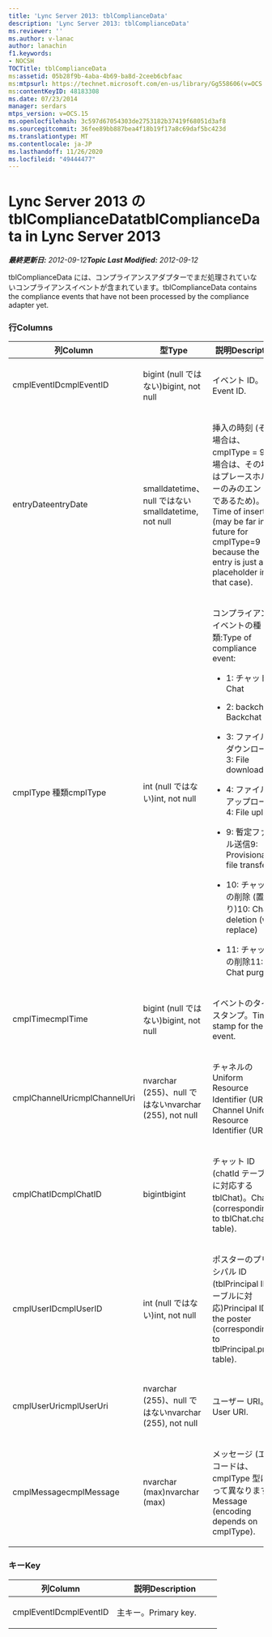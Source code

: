 ```yaml
---
title: 'Lync Server 2013: tblComplianceData'
description: 'Lync Server 2013: tblComplianceData'
ms.reviewer: ''
ms.author: v-lanac
author: lanachin
f1.keywords:
- NOCSH
TOCTitle: tblComplianceData
ms:assetid: 05b28f9b-4aba-4b69-ba8d-2ceeb6cbfaac
ms:mtpsurl: https://technet.microsoft.com/en-us/library/Gg558606(v=OCS.15)
ms:contentKeyID: 48183308
ms.date: 07/23/2014
manager: serdars
mtps_version: v=OCS.15
ms.openlocfilehash: 3c597d67054303de2753182b37419f68051d3af8
ms.sourcegitcommit: 36fee89bb887bea4f18b19f17a8c69daf5bc423d
ms.translationtype: MT
ms.contentlocale: ja-JP
ms.lasthandoff: 11/26/2020
ms.locfileid: "49444477"
---
```

# <a name="tblcompliancedata-in-lync-server-2013"></a><span data-ttu-id="f2c1a-103">Lync Server 2013 の tblComplianceData</span><span class="sxs-lookup"><span data-stu-id="f2c1a-103">tblComplianceData in Lync Server 2013</span></span>

<div data-xmlns="http://www.w3.org/1999/xhtml">

<div class="topic" data-xmlns="http://www.w3.org/1999/xhtml" data-msxsl="urn:schemas-microsoft-com:xslt" data-cs="https://msdn.microsoft.com/">

<div data-asp="https://msdn2.microsoft.com/asp">



</div>

<div id="mainSection">

<div id="mainBody"><span data-ttu-id="f2c1a-104">

<span> </span></span><span class="sxs-lookup"><span data-stu-id="f2c1a-104">

<span> </span></span></span>

<span data-ttu-id="f2c1a-105">_**最終更新日:** 2012-09-12_</span><span class="sxs-lookup"><span data-stu-id="f2c1a-105">_**Topic Last Modified:** 2012-09-12_</span></span>

<span data-ttu-id="f2c1a-106">tblComplianceData には、コンプライアンスアダプターでまだ処理されていないコンプライアンスイベントが含まれています。</span><span class="sxs-lookup"><span data-stu-id="f2c1a-106">tblComplianceData contains the compliance events that have not been processed by the compliance adapter yet.</span></span>

### <a name="columns"></a><span data-ttu-id="f2c1a-107">行</span><span class="sxs-lookup"><span data-stu-id="f2c1a-107">Columns</span></span>

<table>
<colgroup>
<col style="width: 33%" />
<col style="width: 33%" />
<col style="width: 33%" />
</colgroup>
<thead>
<tr class="header">
<th><span data-ttu-id="f2c1a-108">列</span><span class="sxs-lookup"><span data-stu-id="f2c1a-108">Column</span></span></th>
<th><span data-ttu-id="f2c1a-109">型</span><span class="sxs-lookup"><span data-stu-id="f2c1a-109">Type</span></span></th>
<th><span data-ttu-id="f2c1a-110">説明</span><span class="sxs-lookup"><span data-stu-id="f2c1a-110">Description</span></span></th>
</tr>
</thead>
<tbody>
<tr class="odd">
<td><p><span data-ttu-id="f2c1a-111">cmplEventID</span><span class="sxs-lookup"><span data-stu-id="f2c1a-111">cmplEventID</span></span></p></td>
<td><p><span data-ttu-id="f2c1a-112">bigint (null ではない)</span><span class="sxs-lookup"><span data-stu-id="f2c1a-112">bigint, not null</span></span></p></td>
<td><p><span data-ttu-id="f2c1a-113">イベント ID。</span><span class="sxs-lookup"><span data-stu-id="f2c1a-113">Event ID.</span></span></p></td>
</tr>
<tr class="even">
<td><p><span data-ttu-id="f2c1a-114">entryDate</span><span class="sxs-lookup"><span data-stu-id="f2c1a-114">entryDate</span></span></p></td>
<td><p><span data-ttu-id="f2c1a-115">smalldatetime、null ではない</span><span class="sxs-lookup"><span data-stu-id="f2c1a-115">smalldatetime, not null</span></span></p></td>
<td><p><span data-ttu-id="f2c1a-116">挿入の時刻 (その場合は、cmplType = 9 の場合は、その場合はプレースホルダーのみのエントリであるため)。</span><span class="sxs-lookup"><span data-stu-id="f2c1a-116">Time of insertion (may be far in the future for cmplType=9 because the entry is just a placeholder in that case).</span></span></p></td>
</tr>
<tr class="odd">
<td><p><span data-ttu-id="f2c1a-117">cmplType 種類</span><span class="sxs-lookup"><span data-stu-id="f2c1a-117">cmplType</span></span></p></td>
<td><p><span data-ttu-id="f2c1a-118">int (null ではない)</span><span class="sxs-lookup"><span data-stu-id="f2c1a-118">int, not null</span></span></p></td>
<td><p><span data-ttu-id="f2c1a-119">コンプライアンスイベントの種類:</span><span class="sxs-lookup"><span data-stu-id="f2c1a-119">Type of compliance event:</span></span></p>
<ul>
<li><p><span data-ttu-id="f2c1a-120">1: チャット</span><span class="sxs-lookup"><span data-stu-id="f2c1a-120">1: Chat</span></span></p></li>
<li><p><span data-ttu-id="f2c1a-121">2: backchat</span><span class="sxs-lookup"><span data-stu-id="f2c1a-121">2: Backchat</span></span></p></li>
<li><p><span data-ttu-id="f2c1a-122">3: ファイルのダウンロード</span><span class="sxs-lookup"><span data-stu-id="f2c1a-122">3: File download</span></span></p></li>
<li><p><span data-ttu-id="f2c1a-123">4: ファイルのアップロード</span><span class="sxs-lookup"><span data-stu-id="f2c1a-123">4: File upload</span></span></p></li>
<li><p><span data-ttu-id="f2c1a-124">9: 暫定ファイル送信</span><span class="sxs-lookup"><span data-stu-id="f2c1a-124">9: Provisional file transfer</span></span></p></li>
<li><p><span data-ttu-id="f2c1a-125">10: チャットの削除 (置換あり)</span><span class="sxs-lookup"><span data-stu-id="f2c1a-125">10: Chat deletion (with replace)</span></span></p></li>
<li><p><span data-ttu-id="f2c1a-126">11: チャットの削除</span><span class="sxs-lookup"><span data-stu-id="f2c1a-126">11: Chat purging</span></span></p></li>
</ul></td>
</tr>
<tr class="even">
<td><p><span data-ttu-id="f2c1a-127">cmplTime</span><span class="sxs-lookup"><span data-stu-id="f2c1a-127">cmplTime</span></span></p></td>
<td><p><span data-ttu-id="f2c1a-128">bigint (null ではない)</span><span class="sxs-lookup"><span data-stu-id="f2c1a-128">bigint, not null</span></span></p></td>
<td><p><span data-ttu-id="f2c1a-129">イベントのタイムスタンプ。</span><span class="sxs-lookup"><span data-stu-id="f2c1a-129">Time stamp for the event.</span></span></p></td>
</tr>
<tr class="odd">
<td><p><span data-ttu-id="f2c1a-130">cmplChannelUri</span><span class="sxs-lookup"><span data-stu-id="f2c1a-130">cmplChannelUri</span></span></p></td>
<td><p><span data-ttu-id="f2c1a-131">nvarchar (255)、null ではない</span><span class="sxs-lookup"><span data-stu-id="f2c1a-131">nvarchar (255), not null</span></span></p></td>
<td><p><span data-ttu-id="f2c1a-132">チャネルの Uniform Resource Identifier (URI)。</span><span class="sxs-lookup"><span data-stu-id="f2c1a-132">Channel Uniform Resource Identifier (URI).</span></span></p></td>
</tr>
<tr class="even">
<td><p><span data-ttu-id="f2c1a-133">cmplChatID</span><span class="sxs-lookup"><span data-stu-id="f2c1a-133">cmplChatID</span></span></p></td>
<td><p><span data-ttu-id="f2c1a-134">bigint</span><span class="sxs-lookup"><span data-stu-id="f2c1a-134">bigint</span></span></p></td>
<td><p><span data-ttu-id="f2c1a-135">チャット ID (chatId テーブルに対応する tblChat)。</span><span class="sxs-lookup"><span data-stu-id="f2c1a-135">Chat ID (corresponding to tblChat.chatId table).</span></span></p></td>
</tr>
<tr class="odd">
<td><p><span data-ttu-id="f2c1a-136">cmplUserID</span><span class="sxs-lookup"><span data-stu-id="f2c1a-136">cmplUserID</span></span></p></td>
<td><p><span data-ttu-id="f2c1a-137">int (null ではない)</span><span class="sxs-lookup"><span data-stu-id="f2c1a-137">int, not null</span></span></p></td>
<td><p><span data-ttu-id="f2c1a-138">ポスターのプリンシパル ID (tblPrincipal ID テーブルに対応)</span><span class="sxs-lookup"><span data-stu-id="f2c1a-138">Principal ID of the poster (corresponding to tblPrincipal.prinID table).</span></span></p></td>
</tr>
<tr class="even">
<td><p><span data-ttu-id="f2c1a-139">cmplUserUri</span><span class="sxs-lookup"><span data-stu-id="f2c1a-139">cmplUserUri</span></span></p></td>
<td><p><span data-ttu-id="f2c1a-140">nvarchar (255)、null ではない</span><span class="sxs-lookup"><span data-stu-id="f2c1a-140">nvarchar (255), not null</span></span></p></td>
<td><p><span data-ttu-id="f2c1a-141">ユーザー URI。</span><span class="sxs-lookup"><span data-stu-id="f2c1a-141">User URI.</span></span></p></td>
</tr>
<tr class="odd">
<td><p><span data-ttu-id="f2c1a-142">cmplMessage</span><span class="sxs-lookup"><span data-stu-id="f2c1a-142">cmplMessage</span></span></p></td>
<td><p><span data-ttu-id="f2c1a-143">nvarchar (max)</span><span class="sxs-lookup"><span data-stu-id="f2c1a-143">nvarchar (max)</span></span></p></td>
<td><p><span data-ttu-id="f2c1a-144">メッセージ (エンコードは、cmplType 型によって異なります)。</span><span class="sxs-lookup"><span data-stu-id="f2c1a-144">Message (encoding depends on cmplType).</span></span></p></td>
</tr>
</tbody>
</table>


### <a name="key"></a><span data-ttu-id="f2c1a-145">キー</span><span class="sxs-lookup"><span data-stu-id="f2c1a-145">Key</span></span>

<table>
<colgroup>
<col style="width: 50%" />
<col style="width: 50%" />
</colgroup>
<thead>
<tr class="header">
<th><span data-ttu-id="f2c1a-146">列</span><span class="sxs-lookup"><span data-stu-id="f2c1a-146">Column</span></span></th>
<th><span data-ttu-id="f2c1a-147">説明</span><span class="sxs-lookup"><span data-stu-id="f2c1a-147">Description</span></span></th>
</tr>
</thead>
<tbody>
<tr class="odd">
<td><p><span data-ttu-id="f2c1a-148">cmplEventID</span><span class="sxs-lookup"><span data-stu-id="f2c1a-148">cmplEventID</span></span></p></td>
<td><p><span data-ttu-id="f2c1a-149">主キー。</span><span class="sxs-lookup"><span data-stu-id="f2c1a-149">Primary key.</span></span></p></td>
</tr>
</tbody>
</table><span data-ttu-id="f2c1a-150">


</div>

<span> </span>

</div>

</div>

</span><span class="sxs-lookup"><span data-stu-id="f2c1a-150">


</div>

<span> </span>

</div>

</div>

</span></span></div>

